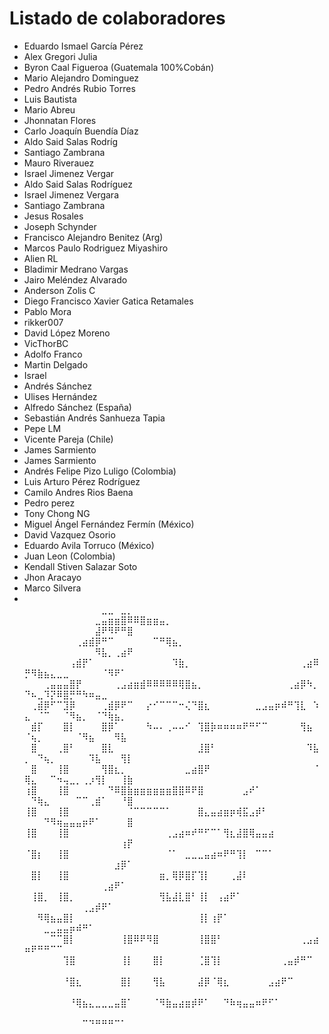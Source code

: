 # Listado de colaboradores

* Eduardo Ismael García Pérez
* Alex Gregori Julia
* Byron Caal Figueroa (Guatemala 100%Cobán)
* Mario Alejandro Dominguez
* Pedro Andrés Rubio Torres
* Luis Bautista
* Mario Abreu
* Jhonnatan Flores
* Carlo Joaquín Buendía Díaz
* Aldo Said Salas Rodríg
* Santiago Zambrana
* Mauro Riverauez
* Israel Jimenez Vergar
* Aldo Said Salas Rodríguez
* Israel Jimenez Vergara
* Santiago Zambrana
* Jesus Rosales
* Joseph Schynder
* Francisco Alejandro Benitez (Arg)
* Marcos Paulo Rodriguez Miyashiro
* Alien RL
* Bladimir Medrano Vargas
* Jairo Meléndez Alvarado
* Anderson Zolis C
* Diego Francisco Xavier Gatica Retamales
* Pablo Mora
* rikker007 
* David López Moreno
* VicThorBC
* Adolfo Franco
* Martin Delgado
* Israel
* Andrés Sánchez
* Ulises Hernández 
* Alfredo Sánchez (España)
* Sebastián Andrés Sanhueza Tapia 
* Pepe LM
* Vicente Pareja (Chile)
* James Sarmiento
* James Sarmiento
* Andrés Felipe Pizo Luligo (Colombia)
* Luis Arturo Pérez Rodríguez
* Camilo Andres Rios Baena
* Pedro perez
* Tony Chong NG
* Miguel Ángel Fernández Fermín (México)
* David Vazquez Osorio
* Eduardo Avila Torruco (México)
* Juan Leon (Colombia)
* Kendall Stiven Salazar Soto
* Jhon Aracayo
* Marco Silvera
* ⠀⠀⠀⠀⠀⠀⠀⠀⠀⠀⠀⠀⠀⠀⠀⠀⠀⠀⠀⠀⠀⠀⠀⠀⠀⠀⠀⠀⠀⠀⠀⠀⠀⠀⠀⠀⠀⠀⠀⠀⠀⠀⠀⠀⠀⠀⠀⠀⠀⠀⠀⠀⠀⠀⠀⠀⠀⠀⣀⣀⠀⣀⡀
⠀⠀⠀⠀⠀⠀⠀⠀⠀⠀⠀⣀⣤⣶⣶⣿⠿⠿⣿⣶⣶⣤⡀⠀⠀⠀⠀⠀⠀⠀⠀⠀⠀⠀⠀⠀⠀⠀⠀⠀⠀⠀⠀⠀⠀⠀⠀⠀⠀⠀⠀⠀⠀⠀⠀⠀⠀⣼⠟⠻⠟⠛⣿
⠀⠀⠀⠀⠀⠀⠀⠀⢀⣴⣾⡿⠛⠉⠀⠀⠀⠀⠀⠀⠉⠛⢿⣦⡀⠀⠀⠀⠀⠀⠀⠀⠀⠀⠀⠀⠀⠀⠀⠀⠀⠀⠀⠀⠀⠀⠀⠀⠀⠀⠀⠀⠀⠀⠀⠀⠀⠻⣧⡀⢀⣴⠟
⠀⠀⠀⠀⠀⠀⠀⢠⣾⡟⠁⠀⠀⠀⠀⠀⠀⠀⠀⠀⠀⠀⠀⠹⣷⡀⠀⠀⠀⠀⠀⠀⠀⠀⠀⠀⠀⠀⠀⠀⠀⠀⠀⢀⣴⠿⡛⠻⣷⣦⣄⣀⣀⠀⠀⠀⠀⠀⠈⠻⠟⠁⠀
⠀⠀⠀⢀⣤⣤⣤⣿⡟⠀⠀⠀⠀⠀⢀⣠⣴⣶⣾⠿⠿⠿⠿⠿⢿⣿⣦⡀⠀⠀⠀⠀⠀⠀⠀⠀⠀⠀⠀⠀⠀⢀⣴⡿⠳⡀⠙⠦⣀⠹⡝⠿⣿⡛⠛⠳⠶⣤⣀⠀⠀⠀⠀
⠀⢀⣾⡿⠋⠉⣹⡿⠀⠀⠀⠀⢀⣾⡿⠟⠉⠀⠀⡔⠊⠉⠉⠉⠒⢌⠙⣿⣆⠀⠀⠀⠀⠀⠀⠀⣀⣠⣤⡶⠾⠛⢹⣇⠀⠱⣄⠀⠈⠉⠀⠀⠈⠻⣦⡀⠀⠈⠙⢷⣦⡀⠀
⠀⣾⡏⠀⠀⠀⣿⡇⠀⠀⠀⠀⣿⡿⠁⠀⠀⠀⠀⠳⠤⠄⢀⠤⠤⠊⠀⢹⣿⡷⠶⠶⠶⠶⠟⠛⠋⠉⠀⠀⠀⠀⠀⢻⣦⠀⠈⢦⡀⠀⠀⠀⠀⠀⠈⠻⣦⠀⠀⠀⠻⣧⠀
⠀⣿⠀⠀⠀⢀⣿⠃⠀⠀⠀⠀⣿⣇⠀⠀⠀⠀⠀⠀⠀⠀⠀⠀⠀⠀⠀⣸⣿⠃⠀⠀⠀⠀⠀⠀⠀⠀⠀⠀⠀⠀⠀⠀⠹⣧⡀⠀⠙⢦⡀⠀⠀⠀⠀⠀⠹⣧⠀⠀⠀⢻⡇
⠀⣿⠀⠀⠀⢸⣿⠀⠀⠀⠀⠀⢻⣿⣆⡀⠀⠀⠀⠀⠀⠀⠀⠀⠀⣀⣴⣿⠟⠀⠀⠀⠀⠀⠀⠀⠀⠀⠀⠀⠀⠀⠀⠀⠀⠈⢿⣄⠀⠀⠉⠲⢤⣀⡀⢀⡰⢻⡇⠀⠀⢸⣷
⢰⣿⠀⠀⠀⢸⣿⠀⠀⠀⠀⠀⠀⠙⠿⣿⣷⣶⣶⣶⣶⣶⣶⣿⣿⠿⠟⣿⠀⠀⠀⠀⠀⠀⣠⠞⠁⠀⠀⠀⠀⠀⠀⠀⠀⠀⠀⠙⢷⣄⠀⠀⠀⠀⠉⠉⢀⣾⠁⠀⠀⠘⣿
⢸⣿⠀⠀⠀⢸⣿⠀⠀⠀⠀⠀⠀⠀⠀⠀⠈⠉⠉⠉⠉⠉⠁⠀⠀⠀⠀⣿⣄⣤⣴⣶⡶⢾⣯⣠⡾⠃⠀⠀⠀⠀⠀⠀⠀⠀⠀⠀⠀⠙⠻⢶⣤⣤⣤⡶⠟⠁⠀⠀⠀⠀⣿
⢸⣿⠀⠀⠀⢸⣿⠀⠀⠀⠀⠀⠀⠀⠀⠀⠀⠀⠀⠀⠀⠀⢀⣠⣴⠶⠞⠛⠋⠉⠁⢻⣆⣼⣿⢿⣤⣤⣴⠀⠀⠀⠀⠀⠀⠀⠀⠀⠀⠀⠀⠀⠀⠀⠀⠀⠀⠀⠀⠀⠀⢰⡟
⠈⣿⡆⠀⠀⢸⣿⠀⠀⠀⠀⠀⠀⠀⠀⠀⠀⠀⠀⠀⠀⠀⠈⠁⠀⣀⣀⣀⣤⣴⠶⠟⠛⢹⡇⠀⠉⠉⠁⠀⠀⠀⠀⠀⠀⠀⠀⠀⠀⠀⠀⠀⠀⠀⠀⠀⠀⠀⠀⠀⣰⡿⠁
⠀⣿⡇⠀⠀⢸⣿⠀⠀⠀⠀⠀⠀⠀⠀⠀⠀⠀⠀⠀⠀⣶⡀⢿⡿⣿⡏⢹⡇⠀⠀⠀⢀⣼⠇⠀⠀⠀⠀⠀⠀⠀⠀⠀⠀⠀⠀⠀⠀⠀⠀⠀⠀⠀⠀⠀⠀⠀⢀⣴⠟⠁⠀
⠀⢸⣿⡀⠀⢸⣿⡀⠀⠀⠀⠀⠀⠀⠀⠀⠀⠀⠀⠀⠀⢻⣧⣼⣇⣿⠃⢸⡇⠀⢠⣴⠟⠁⠀⠀⠀⠀⠀⠀⠀⠀⠀⠀⠀⠀⠀⠀⠀⠀⠀⠀⠀⠀⠀⢀⣠⡾⠟⠁⠀⠀⠀
⠀⠀⠻⢿⣦⣤⣿⡇⠀⠀⠀⠀⠀⠀⠀⠀⠀⠀⠀⠀⠀⠀⠀⠀⠀⠀⠀⢸⡇⢰⡟⠁⠀⠀⠀⠀⠀⠀⠀⠀⠀⠀⠀⠀⠀⠀⠀⠀⠀⣀⣀⣤⣤⡶⠾⠛⠁⠀⠀⠀⠀⠀⠀
⠀⠀⠀⠀⠉⠉⣿⡇⠀⠀⠀⠀⠀⠀⠀⢸⣿⠿⠟⠻⣿⠀⠀⠀⠀⠀⠀⢸⣿⣿⠃⠀⠀⠀⠀⠀⠀⠀⠀⠀⠀⠀⠀⢀⣠⣴⠶⠟⠛⠛⠉⠉⠀⠀⠀⠀⠀⠀⠀⠀⠀⠀⠀
⠀⠀⠀⠀⠀⠀⢹⣿⠀⠀⠀⠀⠀⠀⠀⢸⡇⠀⠀⠀⣿⡇⠀⠀⠀⠀⠀⢈⣿⢹⡇⠀⠀⠀⠀⠀⠀⠀⠀⠀⢀⣤⡾⠛⠉⠀⠀⠀⠀⠀⠀⠀⠀⠀⠀⠀⠀⠀⠀⠀⠀⠀⠀
⠀⠀⠀⠀⠀⠀⠘⣿⣆⠀⠀⠀⠀⠀⠀⣿⡇⠀⠀⠀⢻⣧⠀⠀⠀⠀⠀⣼⡿⠈⢿⣆⠀⠀⠀⠀⠀⠀⣠⣴⠟⠉⠀⠀⠀⠀⠀⠀⠀⠀⠀⠀⠀⠀⠀⠀⠀⠀⠀⠀⠀⠀⠀
⠀⠀⠀⠀⠀⠀⠀⠘⢿⣦⣄⣀⣀⣀⣤⣿⠁⠀⠀⠀⠈⠻⣷⣤⣴⣶⡾⠟⠁⠀⠀⠙⠷⢶⣤⣤⠶⠟⠋⠁⠀⠀⠀⠀⠀⠀⠀⠀⠀⠀⠀⠀⠀⠀⠀⠀⠀⠀⠀⠀⠀⠀⠀
⠀⠀⠀⠀⠀⠀⠀⠀⠀⠉⠙⠛⠛⠛⠉⠁⠀⠀⠀⠀⠀⠀⠀⠀⠀⠀⠀⠀⠀⠀⠀⠀⠀⠀⠀⠀⠀⠀⠀⠀⠀⠀⠀⠀⠀⠀⠀⠀⠀⠀⠀⠀⠀⠀⠀⠀⠀⠀⠀⠀⠀⠀⠀
















































